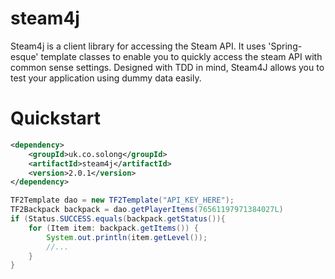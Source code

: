steam4j
=======
Steam4j is a client library for accessing the Steam API. It uses 'Spring-esque' template classes to enable you to quickly access the steam API with common sense settings.
Designed with TDD in mind, Steam4J allows you to test your application using dummy data easily.

Quickstart
=======

```xml
<dependency>
    <groupId>uk.co.solong</groupId>
    <artifactId>steam4j</artifactId>
    <version>2.0.1</version>
</dependency>
```

```java
TF2Template dao = new TF2Template("API_KEY_HERE");
TF2Backpack backpack = dao.getPlayerItems(76561197971384027L)
if (Status.SUCCESS.equals(backpack.getStatus()){
    for (Item item: backpack.getItems()) {
        System.out.println(item.getLevel());
        //...
    }
}
```
